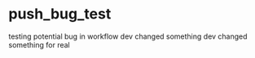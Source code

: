 # push_bug_test
testing potential bug in workflow
dev changed something
dev changed something for real
